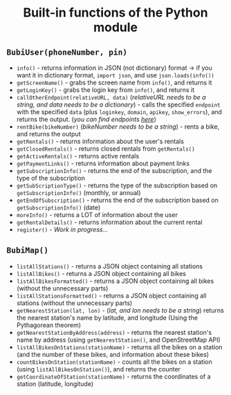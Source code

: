 # <p align="center">Built-in functions of the Python module</p>

## `BubiUser(phoneNumber, pin)`

- `info()` - returns information in JSON (not dictionary) format -> if you want it in dictionary format, `import json`, and use `json.loads(info())`
- `getScreenName()` - grabs the screen name from `info()`, and returns it
- `getLoginKey()` - grabs the login key from `info()`, and returns it
- `callOtherEndpoint(relativeURL, data)` (*relativeURL needs to be a string, and data needs to be a dictionary*) - calls the specified `endpoint` with the specified `data` (plus `loginkey`, `domain`, `apikey`, `show_errors`), and returns the output. (*you can find endpoints [here](https://github.com/h0chi/nextbike-api-reverse-engineering)*)
- `rentBike(bikeNumber)` (*bikeNumber needs to be a string*) - rents a bike, and returns the output
- `getRentals()` - returns information about the user's rentals
- `getClosedRentals()` - returns closed rentals from `getRentals()`
- `getActiveRentals()` - returns active rentals
- `getPaymentLinks()` - returns information about payment links
- `getSubscriptionInfo()` - returns the end of the subscription, and the type of the subscription
- `getSubScriptionType()` - returns the type of the subscription based on `getSubscriptionInfo()` (monthly, or annual)
- `getEndOfSubscription()` - returns the end of the subscription based on `getSubscriptionInfo()` (date)
- `moreInfo()` - returns a LOT of information about the user
- `getRentalDetails()` - returns information about the current rental
- `register()` - *Work in progress...*

## `BubiMap()`

- `listAllStations()` - returns a JSON object containing all stations
- `listAllBikes()` - returns a JSON object containing all bikes
- `listAllBikesFormatted()` - returns a JSON object containing all bikes (without the unnecessary parts)
- `listAllStationsFormatted()` - returns a JSON object containing all stations (without the unnecessary parts)
- `getNearestStation(lat, lon)` - (*lat, and lon needs to be a string*) returns the nearest station's name by latitude, and longitude (Using the Pythagorean theorem)
- `getNearestStationByAddress(address)` - returns the nearest station's name by address (using `getNearestStation()`, and OpenStreetMap API)
- `listAllBikesOnStations(stationName)` - returns all the bikes on a station (and the number of these bikes, and information about these bikes)
- `countBikesOnStation(stationName)` - counts all the bikes on a station (using `listAllBikesOnStation()`), and returns the counter
- `getCoordinateOfStation(stationName)` - returns the coordinates of a station (latitude, longitude)
